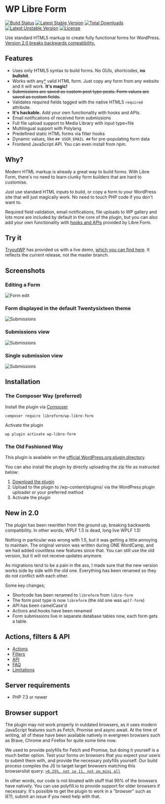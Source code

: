 # WP Libre Form
[![Build Status](https://travis-ci.org/libreform/wp-libre-form.svg?branch=master)](https://travis-ci.org/libreform/wp-libre-form) [![Latest Stable Version](https://poser.pugx.org/libreform/wp-libre-form/v/stable)](https://packagist.org/packages/libreform/wp-libre-form) [![Total Downloads](https://poser.pugx.org/libreform/wp-libre-form/downloads)](https://packagist.org/packages/libreform/wp-libre-form) [![Latest Unstable Version](https://poser.pugx.org/libreform/wp-libre-form/v/unstable)](https://packagist.org/packages/libreform/wp-libre-form) [![License](https://poser.pugx.org/libreform/wp-libre-form/license)](https://packagist.org/packages/libreform/wp-libre-form)

Use standard HTML5 markup to create fully functional forms for WordPress. [Version 2.0 breaks backwards compatibility.](#new-in-2-0)

## Features

- Uses only HTML5 syntax to build forms. No GUIs, shortcodes, **no bullshit**.
- Works with any[*](/docs/limitations.md) valid HTML form. Just copy any form from any website and it will work. **It's magic!**
- ~~Submissions are saved as custom post type posts. Form values are saved as custom fields.~~
- Validates required fields tagged with the native HTML5 `required` attribute.
- **It's hackable.** Add your own functionality with hooks and APIs.
- Email notifications of received form submissions
- Full file upload support to Media Library with input type=file
- Multilingual support with Polylang
- Predefined static HTML forms via filter hooks
- Dynamic values, like `## USER_EMAIL ##` for pre-populating form data
- Frontend JavaScript API. You can even install from npm.

## Why?

Modern HTML markup is already a great way to build forms. With Libre Form,
there's no need to learn clunky form builders that are hard to customise.

Just use standard HTML inputs to build, or copy a form to your WordPress site
that will just magically work. No need to touch PHP code if you don't want to.

Required field validation, email notifications, file uploads to WP gallery and
lots more are included by default in the core of the plugin, but you can also
add your own functionality with [hooks and APIs](#filter--action-api) provided
by Libre Form.

## Try it
[TryoutWP](https://gettryout.com/) has provided us with a live demo, [which you can find here](http://gettryout.com/new/?template=libreform&provider=demo&redirect=wp-admin%2Fpost.php%3Fpost%3D4%26action%3Dedit). It reflects the current release, not the master branch.

## Screenshots

### Editing a Form
![Form edit](/assets/screenshot-1.png)

### Form displayed in the default Twentysixteen theme
![Submissions](/assets/screenshot-2.png)

### Submissions view
![Submissions](/assets/screenshot-3.png)

### Single submission view
![Submissions](/assets/screenshot-4.png)

## Installation

### The Composer Way (preferred)

Install the plugin via [Composer](https://getcomposer.org/)
```
composer require libreform/wp-libre-form
```

Activate the plugin
```
wp plugin activate wp-libre-form
```

### The Old Fashioned Way

This plugin is available on the [official WordPress.org plugin directory](https://wordpress.org/plugins/libre-form/).

You can also install the plugin by directly uploading the zip file as instructed below:

1. [Download the plugin](https://github.com/libreform/wp-libre-form/archive/master.zip)
2. Upload to the plugin to /wp-content/plugins/ via the WordPress plugin uploader or your preferred method
3. Activate the plugin


## New in 2.0
The plugin has been rewritten from the ground up, breaking backwards compatibility. In other words; WPLF 1.5 is dead, long live WPLF 1.5!

Nothing in particular was wrong with 1.5, but it was getting a little annoying to maintain. The original version was written during ONE WordCamp, and we had added countless new features since that. You can still use the old version, but it will not receive updates anymore.

As migrations tend to be a pain in the ass, I made sure that the new version works side by side with the old one. Everything has been renamed so they do not conflict with each other.

Some key changes;

- Shortcode has been renamed to `libreform` from `libre-form`
- The form post type is now `libreform` (the old one was `wplf-form`)
- API has been camelCase'd
- Actions and hooks have been renamed
- Form submissions live in separate database tables now, each form gets a table.


## Actions, filters & API

- [Actions](/docs/actions.md)
- [Filters](/docs/filters.md)
- [API](docs/API.md)
- [FAQ](/docs/FAQ.md)
- [Limitations](/docs/limitations.md)

## Server requirements
 - PHP 7.3 or newer

## Browser support
The plugin may not work properly in outdated browsers, as it uses modern JavaScript features such as Fetch, Promise and async await. At the time of writing, all of these have been available natively in evergreen browsers such as Brave, Chrome and Firefox for quite some time now.

We used to provide polyfills for Fetch and Promise, but doing it yourself is a much better option. Test your forms on browsers that you expect your users to submit them with, and provide the necessary polyfills yourself. Our build process compiles the JS to target target browsers matching this browserslist query: [`>0.25%, not ie 11, not op_mini all`](https://jamie.build/last-2-versions)

In other words, our code is not bloated with stuff that 99% of the browsers have natively. You can use polyfill.io to provide support for older browsers if necessary. It's possible to get the plugin to work in a "browser" such as IE11, submit an issue if you need help with that.